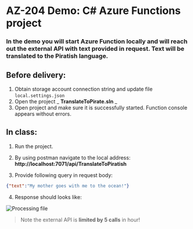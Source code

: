 # AZ-204 Demo: C# Azure Functions project

### In the demo you will start Azure Function locally and will reach out the external API with text provided in request. Text will be translated to the Piratish language.


## Before delivery:

1. Obtain storage account connection string and update file `local.settings.json`
1. Open the project _ **TranslateToPirate.sln** _
1. Open project and make sure it is successfully started. Function console appears without errors. 


## In class:

1. Run the project.
1. By using postman navigate to the local address: **http://localhost:7071/api/TranslateToPiratish**

1. Provide following query in request body: 

```json
{"text":"My mother goes with me to the ocean!"}
```
4. Response should looks like: 

![Processing file](\CSharp\HttpIntegration\screen.png)


> Note the external API is **limited by 5 calls** in hour!